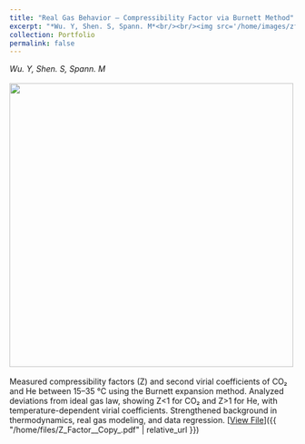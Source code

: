```yaml
---
title: "Real Gas Behavior – Compressibility Factor via Burnett Method"
excerpt: "*Wu. Y, Shen. S, Spann. M*<br/><br/><img src='/home/images/zfactor.jpg' style='width:500px; height:auto; margin:auto;'> <br/><br/>Measured compressibility factors (Z) and second virial coefficients of CO₂ and He between 15–35 °C using the Burnett expansion method. Analyzed deviations from ideal gas law, showing Z<1 for CO₂ and Z>1 for He, with temperature-dependent virial coefficients. Strengthened background in thermodynamics, real gas modeling, and data regression."
collection: Portfolio
permalink: false
---
```


*Wu. Y, Shen. S, Spann. M*<br/><br/><img src='/home/images/zfactor.jpg' style='width:500px; height:auto; margin:auto;'> <br/><br/>Measured compressibility factors (Z) and second virial coefficients of CO₂ and He between 15–35 °C using the Burnett expansion method. Analyzed deviations from ideal gas law, showing Z<1 for CO₂ and Z>1 for He, with temperature-dependent virial coefficients. Strengthened background in thermodynamics, real gas modeling, and data regression.
[<u>View File</u>]({{ "/home/files/Z_Factor__Copy_.pdf" | relative_url }})




